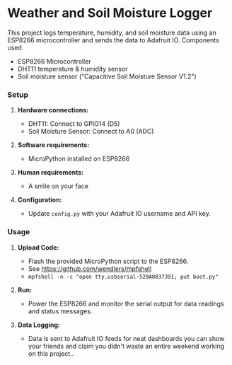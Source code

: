 # Weather and Soil Moisture Logger

This project logs temperature, humidity, and soil moisture data using an ESP8266 microcontroller and sends the data to Adafruit IO.
Components used
* ESP8266 Microcontroller
* DHT11 temperature & humidity sensor
* Soil moisture sensor ("Capacitive Soil Moisture Sensor V1.2")

### Setup
1. **Hardware connections:**
   - DHT11: Connect to GPIO14 (D5)
   - Soil Moisture Sensor: Connect to A0 (ADC)

2. **Software requirements:**
   - MicroPython installed on ESP8266
3. **Human requirements:**
   - A smile on your face
4. **Configuration:**
   - Update `config.py` with your Adafruit IO username and API key.

### Usage
1. **Upload Code:**
   - Flash the provided MicroPython script to the ESP8266.
   - See https://github.com/wendlers/mpfshell
   - `mpfshell -n -c "open tty.usbserial-529A0037391; put boot.py"`

2. **Run:**
   - Power the ESP8266 and monitor the serial output for data readings and status messages.

3. **Data Logging:**
   - Data is sent to Adafruit IO feeds for neat dashboards you can show your friends and claim you didn't waste an entire weekend working on this project..
